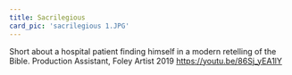 ```yaml
---
title: Sacrilegious
card_pic: 'sacrilegious 1.JPG'
---
```

Short about a hospital patient finding himself in a modern retelling of the Bible.
Production Assistant, Foley Artist 2019
https://youtu.be/86Sj_yEA1lY
